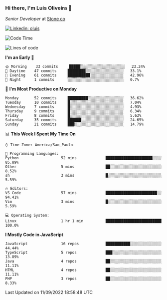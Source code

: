 ### Hi there, I'm Luis Oliveira 👋
*Senior Developer* at [Stone co](https://www.stone.com.br)  

[![Linkedin: oluis](https://img.shields.io/badge/-ooluis-blue?style=flat-square&logo=Linkedin&logoColor=white&link=https://www.linkedin.com/in/ooluis)](https://www.linkedin.com/in/ooluis/)

<!--START_SECTION:waka-->
![Code Time](http://img.shields.io/badge/Code%20Time-2%2C333%20hrs%208%20mins-blue)

![Lines of code](https://img.shields.io/badge/From%20Hello%20World%20I%27ve%20Written-240%20Thousand%20lines%20of%20code-blue)

**I'm an Early 🐤** 

```text
🌞 Morning    33 commits     █████░░░░░░░░░░░░░░░░░░░░   23.24% 
🌆 Daytime    47 commits     ████████░░░░░░░░░░░░░░░░░   33.1% 
🌃 Evening    61 commits     ██████████░░░░░░░░░░░░░░░   42.96% 
🌙 Night      1 commits      ░░░░░░░░░░░░░░░░░░░░░░░░░   0.7%

```
📅 **I'm Most Productive on Monday** 

```text
Monday       52 commits     █████████░░░░░░░░░░░░░░░░   36.62% 
Tuesday      10 commits     █░░░░░░░░░░░░░░░░░░░░░░░░   7.04% 
Wednesday    7 commits      █░░░░░░░░░░░░░░░░░░░░░░░░   4.93% 
Thursday     9 commits      █░░░░░░░░░░░░░░░░░░░░░░░░   6.34% 
Friday       8 commits      █░░░░░░░░░░░░░░░░░░░░░░░░   5.63% 
Saturday     35 commits     ██████░░░░░░░░░░░░░░░░░░░   24.65% 
Sunday       21 commits     ███░░░░░░░░░░░░░░░░░░░░░░   14.79%

```


📊 **This Week I Spent My Time On** 

```text
⌚︎ Time Zone: America/Sao_Paulo

💬 Programming Languages: 
Python                   52 mins             █████████████████████░░░░   85.89% 
Other                    5 mins              ██░░░░░░░░░░░░░░░░░░░░░░░   8.52% 
sh                       3 mins              █░░░░░░░░░░░░░░░░░░░░░░░░   5.59%

🔥 Editors: 
VS Code                  57 mins             ███████████████████████░░   94.41% 
Vim                      3 mins              █░░░░░░░░░░░░░░░░░░░░░░░░   5.59%

💻 Operating System: 
Linux                    1 hr 1 min          █████████████████████████   100.0%

```

**I Mostly Code in JavaScript** 

```text
JavaScript               16 repos            ███████████░░░░░░░░░░░░░░   44.44% 
TypeScript               5 repos             ███░░░░░░░░░░░░░░░░░░░░░░   13.89% 
Java                     4 repos             ██░░░░░░░░░░░░░░░░░░░░░░░   11.11% 
HTML                     4 repos             ██░░░░░░░░░░░░░░░░░░░░░░░   11.11% 
PHP                      3 repos             ██░░░░░░░░░░░░░░░░░░░░░░░   8.33%

```



 Last Updated on 11/09/2022 18:58:48 UTC
<!--END_SECTION:waka-->
